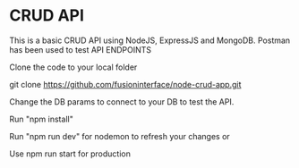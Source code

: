 # CRUD API

This is a basic CRUD API using NodeJS, ExpressJS and MongoDB. Postman has been used to test API ENDPOINTS

Clone the code to your local folder

git clone https://github.com/fusioninterface/node-crud-app.git

Change the DB params to connect to your DB to test the API.

Run "npm install"

Run "npm run dev" for nodemon to refresh your changes or

Use npm run start for production